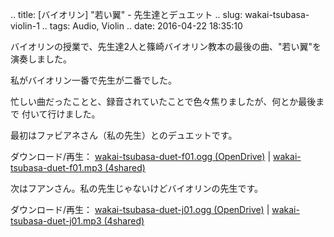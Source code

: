 .. title: [バイオリン] "若い翼" - 先生達とデュエット
.. slug: wakai-tsubasa-violin-1
.. tags: Audio, Violin
.. date: 2016-04-22 18:35:10

バイオリンの授業で、先生達2人と篠崎バイオリン教本の最後の曲、"若い翼"を演奏しました。

私がバイオリン一番で先生が二番でした。

忙しい曲だったことと、録音されていたことで色々焦りましたが、何とか最後まで 付いて行けました。

最初はファビアネさん（私の先生）とのデュエットです。

ダウンロード/再生： [wakai-tsubasa-duet-f01.ogg (OpenDrive)][wakai-tsubasa-duet-f01-od] | [wakai-tsubasa-duet-f01.mp3 (4shared)][wakai-tsubasa-duet-f01-4s]

次はフアンさん。私の先生じゃないけどバイオリンの先生です。

ダウンロード/再生： [wakai-tsubasa-duet-j01.ogg (OpenDrive)][wakai-tsubasa-duet-j01-od] | [wakai-tsubasa-duet-j01.mp3 (4shared)][wakai-tsubasa-duet-j01-4s]

[wakai-tsubasa-duet-f01-od]: https://od.lk/d/113109650_RSNCb/wakai-tsubasa-duet-f01.ogg
[wakai-tsubasa-duet-f01-4s]: http://www.4shared.com/mp3/QaBauN7vce/wakai-tsubasa-duet-f01.html
[wakai-tsubasa-duet-j01-od]: https://od.lk/d/113109642_TK457/wakai-tsubasa-duet-j01.ogg
[wakai-tsubasa-duet-j01-4s]: http://www.4shared.com/mp3/BBy3qv50ba/wakai-tsubasa-duet-j01.html
